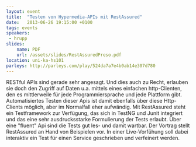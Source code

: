 ```yaml
---
layout: event
title:  "Testen von Hypermedia-APIs mit RestAssured"
date:   2013-06-26 19:15:00 +0100
tags: events
speakers:
 - hrupp
slides:
    name: PDF
    url: /assets/slides/RestAssuredPreso.pdf
location: uni-ka-hs101
parleys: http://parleys.com/play/524da7a7e4b0ab14e307d780
---
```


RESTful APIs sind gerade sehr angesagt. Und dies auch zu Recht, erlauben sie doch den Zugriff auf Daten u.a. mittels eines einfachen http-Clienten, den es mittlerweile für jede Programmiersprache und jede Plattform gibt. Automatisiertes Testen dieser Apis ist damit ebenfalls über diese Http-Clients möglich, aber im Normalfall eher aufwändig. Mit RestAssured steht ein Testframework zur Verfügung, das sich in TestNG und Junit integriert und das eine sehr ausdrucksstarke Formulierung der Tests erlaubt. Über eine "fluent" Api sind die Tests gut les- und damit wartbar. Der Vortrag stellt RestAssured an Hand von Beispielen vor. In einer Live-Vorfühung soll dabei interaktiv ein Test für einen Service geschrieben und verfeinert werden.
